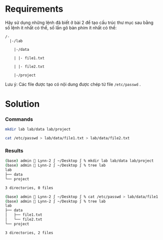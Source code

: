 <h1>Requirements</h1>
Hãy sử dụng những lệnh đã biết ở bài 2 để tạo cấu trúc thư mục sau bằng số lệnh ít nhất có thể, số lần gõ bàn phím ít nhất có thể:

```
/-
  |-/lab

    |-/data

    | |- file1.txt

    | |- file2.txt

    |-/project
```
Lưu ý: Các file được tạo có nội dung được chép từ file `/etc/passwd` .

<h1>Solution</h1>

<h3>Commands</h3>

```sh
mkdir lab lab/data lab/project
```

```sh
cat /etc/passwd > lab/data/file1.txt > lab/data/file2.txt
```

<h3>Results</h3>

```sh
(base) admin  Lynn-2 ∫ ~/Desktop ∫ % mkdir lab lab/data lab/project
(base) admin  Lynn-2 ∫ ~/Desktop ∫ % tree lab
lab
├── data
└── project

3 directories, 0 files
```
```sh
(base) admin  Lynn-2 ∫ ~/Desktop ∫ % cat /etc/passwd > lab/data/file1.txt > lab/data/file2.txt
(base) admin  Lynn-2 ∫ ~/Desktop ∫ % tree lab
lab
├── data
│   ├── file1.txt
│   └── file2.txt
└── project

3 directories, 2 files
```